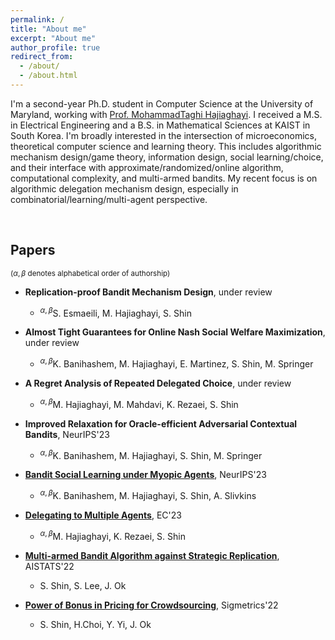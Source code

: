 ```yaml
---
permalink: /
title: "About me"
excerpt: "About me"
author_profile: true
redirect_from: 
  - /about/
  - /about.html
---
```


<!-- Google tag (gtag.js) -->
<script async src="https://www.googletagmanager.com/gtag/js?id=G-NL62WLXFDE"></script>
<script>
  window.dataLayer = window.dataLayer || [];
  function gtag(){dataLayer.push(arguments);}
  gtag('js', new Date());

  gtag('config', 'G-NL62WLXFDE');
</script>



I'm a second-year Ph.D. student in Computer Science at the University of Maryland, working with [Prof. MohammadTaghi Hajiaghayi](http://www.cs.umd.edu/~hajiagha/).
I received a M.S. in Electrical Engineering and a B.S. in Mathematical Sciences at KAIST in South Korea.
I'm broadly interested in the intersection of microeconomics, theoretical computer science and learning theory.
This includes algorithmic mechanism design/game theory, information design, social learning/choice, and their interface with approximate/randomized/online algorithm, computational complexity, and multi-armed bandits.
My recent focus is on algorithmic delegation mechanism design, especially in combinatorial/learning/multi-agent perspective.

&nbsp;
&nbsp;
## Papers


<sup>($\alpha,\beta$ denotes alphabetical order of authorship)</sup>
* **Replication-proof Bandit Mechanism Design**, under review
	* <sup>$\alpha,\beta$</sup>S. Esmaeili, M. Hajiaghayi, S. Shin

* **Almost Tight Guarantees for Online Nash Social Welfare Maximization**, under review
	* <sup>$\alpha,\beta$</sup>K. Banihashem, M. Hajiaghayi, E. Martinez, S. Shin, M. Springer

* **A Regret Analysis of Repeated Delegated Choice**, under review
	* <sup>$\alpha,\beta$</sup>M. Hajiaghayi, M. Mahdavi, K. Rezaei, S. Shin
	
* **Improved Relaxation for Oracle-efficient Adversarial Contextual Bandits**, NeurIPS'23
	* <sup>$\alpha,\beta$</sup>K. Banihashem, M. Hajiaghayi, S. Shin, M. Springer

* [**Bandit Social Learning under Myopic Agents**](https://arxiv.org/pdf/2302.07425.pdf), NeurIPS'23
	* <sup>$\alpha,\beta$</sup>K. Banihashem, M. Hajiaghayi, S. Shin, A. Slivkins

* [**Delegating to Multiple Agents**](https://arxiv.org/pdf/2305.03203.pdf), EC'23
	* <sup>$\alpha,\beta$</sup>M. Hajiaghayi, K. Rezaei, S. Shin

* [**Multi-armed Bandit Algorithm against Strategic Replication**](https://proceedings.mlr.press/v151/shin22a/shin22a.pdf), AISTATS'22
	* S. Shin, S. Lee, J. Ok

* [**Power of Bonus in Pricing for Crowdsourcing**](https://yung-web.github.io/home/Publication/Conference/PowerofBonus_Sigmetrics_2022.pdf), Sigmetrics'22
	* S. Shin, H.Choi, Y. Yi, J. Ok
